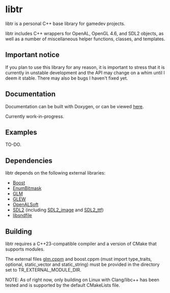 # libtr
libtr is a personal C++ base library for gamedev projects.

libtr includes C++ wrappers for OpenAL, OpenGL 4.6, and SDL2 objects, as well as a number of miscellaneous helper functions, classes, and templates.

## Important notice ##

If you plan to use this library for any reason, it is important to stress that it is currently in unstable development and the API may change on a whim until I deem it stable. There may also be bugs I haven't fixed yet.

## Documentation ##

Documentation can be built with Doxygen, or can be viewed [here](https://trdario.github.io/libtr/).

Currently work-in-progress.

## Examples ##

TO-DO.

## Dependencies ##
libtr depends on the following external libraries:
- [Boost](https://www.boost.org/)
- [EnumBitmask](https://github.com/Reputeless/EnumBitmask)
- [GLM](https://github.com/g-truc/glm)
- [GLEW](https://glew.sourceforge.net/)
- [OpenALSoft](https://github.com/kcat/openal-soft)
- [SDL2](https://github.com/libsdl-org/SDL) (including [SDL2_image](https://github.com/libsdl-org/SDL_image) and [SDL2_ttf](https://github.com/libsdl-org/SDL_ttf))
- [libsndfile](https://github.com/libsndfile/libsndfile)

## Building ##
libtr requires a C++23-compatible compiler and a version of CMake that supports modules.

The external files [glm.cppm](https://github.com/g-truc/glm/blob/master/glm/glm.cppm) and boost.cppm (must import type_traits, optional, static_vector and static_string) must be provided in the directory set to TR_EXTERNAL_MODULE_DIR.

NOTE: As of right now, only building on Linux with Clang/libc++ has been tested and is supported by the default CMakeLists file.
